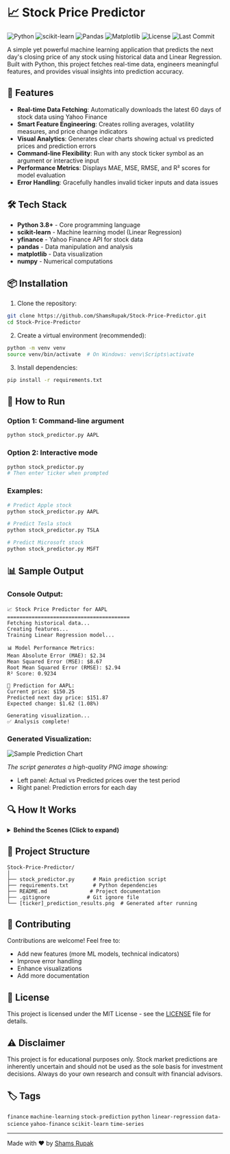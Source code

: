 # 📈 Stock Price Predictor

![Python](https://img.shields.io/badge/python-v3.8+-blue.svg?style=for-the-badge&logo=python&logoColor=white)
![scikit-learn](https://img.shields.io/badge/scikit--learn-%23F7931E.svg?style=for-the-badge&logo=scikit-learn&logoColor=white)
![Pandas](https://img.shields.io/badge/pandas-%23150458.svg?style=for-the-badge&logo=pandas&logoColor=white)
![Matplotlib](https://img.shields.io/badge/Matplotlib-%2311557c.svg?style=for-the-badge&logo=matplotlib&logoColor=white)
![License](https://img.shields.io/badge/license-MIT-green.svg?style=for-the-badge)
![Last Commit](https://img.shields.io/github/last-commit/ShamsRupak/Stock-Price-Predictor?style=for-the-badge)

A simple yet powerful machine learning application that predicts the next day's closing price of any stock using historical data and Linear Regression. Built with Python, this project fetches real-time data, engineers meaningful features, and provides visual insights into prediction accuracy.

## 🚀 Features

- **Real-time Data Fetching**: Automatically downloads the latest 60 days of stock data using Yahoo Finance
- **Smart Feature Engineering**: Creates rolling averages, volatility measures, and price change indicators
- **Visual Analytics**: Generates clear charts showing actual vs predicted prices and prediction errors
- **Command-line Flexibility**: Run with any stock ticker symbol as an argument or interactive input
- **Performance Metrics**: Displays MAE, MSE, RMSE, and R² scores for model evaluation
- **Error Handling**: Gracefully handles invalid ticker inputs and data issues

## 🛠️ Tech Stack

- **Python 3.8+** - Core programming language
- **scikit-learn** - Machine learning model (Linear Regression)
- **yfinance** - Yahoo Finance API for stock data
- **pandas** - Data manipulation and analysis
- **matplotlib** - Data visualization
- **numpy** - Numerical computations

## 📦 Installation

1. Clone the repository:
```bash
git clone https://github.com/ShamsRupak/Stock-Price-Predictor.git
cd Stock-Price-Predictor
```

2. Create a virtual environment (recommended):
```bash
python -m venv venv
source venv/bin/activate  # On Windows: venv\Scripts\activate
```

3. Install dependencies:
```bash
pip install -r requirements.txt
```

## 🎯 How to Run

### Option 1: Command-line argument
```bash
python stock_predictor.py AAPL
```

### Option 2: Interactive mode
```bash
python stock_predictor.py
# Then enter ticker when prompted
```

### Examples:
```bash
# Predict Apple stock
python stock_predictor.py AAPL

# Predict Tesla stock
python stock_predictor.py TSLA

# Predict Microsoft stock
python stock_predictor.py MSFT
```

## 📊 Sample Output

### Console Output:
```
📈 Stock Price Predictor for AAPL
========================================
Fetching historical data...
Creating features...
Training Linear Regression model...

📊 Model Performance Metrics:
Mean Absolute Error (MAE): $2.34
Mean Squared Error (MSE): $8.67
Root Mean Squared Error (RMSE): $2.94
R² Score: 0.9234

🔮 Prediction for AAPL:
Current price: $150.25
Predicted next day price: $151.87
Expected change: $1.62 (1.08%)

Generating visualization...
✅ Analysis complete!
```

### Generated Visualization:
![Sample Prediction Chart](https://via.placeholder.com/800x400.png?text=Actual+vs+Predicted+Stock+Prices)

*The script generates a high-quality PNG image showing:*
- Left panel: Actual vs Predicted prices over the test period
- Right panel: Prediction errors for each day

## 🔍 How It Works

<details>
<summary><b>Behind the Scenes (Click to expand)</b></summary>

### Data Collection
The predictor fetches 60 days of historical stock data from Yahoo Finance, including:
- Open, High, Low, Close prices
- Trading volume
- Adjusted close prices

### Feature Engineering
The model creates several technical indicators:
1. **Previous Close**: Yesterday's closing price
2. **Moving Averages**: 5-day and 10-day simple moving averages
3. **Price Change**: Percentage change from previous day
4. **Volatility**: 5-day rolling standard deviation

### Model Training
- Uses **Linear Regression** from scikit-learn
- Splits data: 80% training, 20% testing
- Preserves temporal order (no shuffling for time series data)

### Prediction Process
1. Train the model on historical features
2. Evaluate performance on test set
3. Use the latest available features to predict tomorrow's price
4. Generate comprehensive visualizations

### Why Linear Regression?
- Simple and interpretable
- Fast training and prediction
- Works well for short-term price trends
- Great baseline model for stock prediction
- Easy for beginners to understand and modify

</details>

## 📁 Project Structure
```
Stock-Price-Predictor/
│
├── stock_predictor.py      # Main prediction script
├── requirements.txt        # Python dependencies
├── README.md              # Project documentation
├── .gitignore            # Git ignore file
└── [ticker]_prediction_results.png  # Generated after running
```

## 🤝 Contributing

Contributions are welcome! Feel free to:
- Add new features (more ML models, technical indicators)
- Improve error handling
- Enhance visualizations
- Add more documentation

## 📝 License

This project is licensed under the MIT License - see the [LICENSE](LICENSE) file for details.

## ⚠️ Disclaimer

This project is for educational purposes only. Stock market predictions are inherently uncertain and should not be used as the sole basis for investment decisions. Always do your own research and consult with financial advisors.

## 🏷️ Tags

`finance` `machine-learning` `stock-prediction` `python` `linear-regression` `data-science` `yahoo-finance` `scikit-learn` `time-series`

---

Made with ❤️ by [Shams Rupak](https://github.com/ShamsRupak)

